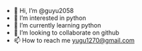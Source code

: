 - 👋 Hi, I’m @guyu2058
- 👀 I’m interested in python 
- 🌱 I’m currently learning python
- 💞️ I’m looking to collaborate on github 
- 📫 How to reach me  yugu1270@gmail.com

<!---
guyu2058/guyu2058 is a ✨ special ✨ repository because its `README.md` (this file) appears on your GitHub profile.
You can click the Preview link to take a look at your changes.
--->
